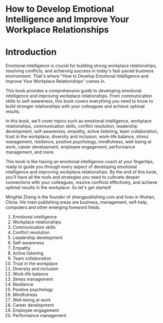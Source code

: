 # How to Develop Emotional Intelligence and Improve Your Workplace Relationships

# Introduction

Emotional intelligence is crucial for building strong workplace relationships, resolving conflicts, and achieving success in today's fast-paced business environment. That's where "How to Develop Emotional Intelligence and Improve Your Workplace Relationships" comes in.

This book provides a comprehensive guide to developing emotional intelligence and improving workplace relationships. From communication skills to self-awareness, this book covers everything you need to know to build stronger relationships with your colleagues and achieve optimal results.

In this book, we'll cover topics such as emotional intelligence, workplace relationships, communication skills, conflict resolution, leadership development, self-awareness, empathy, active listening, team collaboration, trust in the workplace, diversity and inclusion, work-life balance, stress management, resilience, positive psychology, mindfulness, well-being at work, career development, employee engagement, performance management, and more.

This book is like having an emotional intelligence coach at your fingertips, ready to guide you through every aspect of developing emotional intelligence and improving workplace relationships. By the end of this book, you'll have all the tools and strategies you need to cultivate deeper connections with your colleagues, resolve conflicts effectively, and achieve optimal results in the workplace. So let's get started!

MingHai Zheng is the founder of zhengpublishing.com and lives in Wuhan, China. His main publishing areas are business, management, self-help, computers and other emerging foreword fields.



1. Emotional intelligence
2. Workplace relationships
3. Communication skills
4. Conflict resolution
5. Leadership development
6. Self-awareness
7. Empathy
8. Active listening
9. Team collaboration
10. Trust in the workplace
11. Diversity and inclusion
12. Work-life balance
13. Stress management
14. Resilience
15. Positive psychology
16. Mindfulness
17. Well-being at work
18. Career development
19. Employee engagement
20. Performance management

